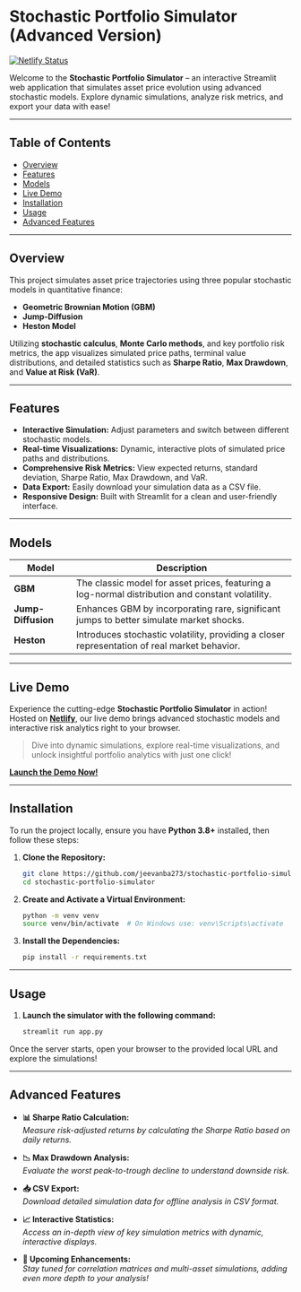 # Stochastic Portfolio Simulator (Advanced Version)

[![Netlify Status](https://api.netlify.com/api/v1/badges/your-badge-id/deploy-status)](https://app.netlify.com/sites/your-site/deploys)

Welcome to the **Stochastic Portfolio Simulator** – an interactive Streamlit web application that simulates asset price evolution using advanced stochastic models. Explore dynamic simulations, analyze risk metrics, and export your data with ease!

---

## Table of Contents

- [Overview](#overview)
- [Features](#features)
- [Models](#models)
- [Live Demo](#live-demo)
- [Installation](#installation)
- [Usage](#usage)
- [Advanced Features](#advanced-features)


---

## Overview

This project simulates asset price trajectories using three popular stochastic models in quantitative finance:

- **Geometric Brownian Motion (GBM)**
- **Jump-Diffusion**
- **Heston Model**

Utilizing **stochastic calculus**, **Monte Carlo methods**, and key portfolio risk metrics, the app visualizes simulated price paths, terminal value distributions, and detailed statistics such as **Sharpe Ratio**, **Max Drawdown**, and **Value at Risk (VaR)**.

---

## Features

- **Interactive Simulation:** Adjust parameters and switch between different stochastic models.
- **Real-time Visualizations:** Dynamic, interactive plots of simulated price paths and distributions.
- **Comprehensive Risk Metrics:** View expected returns, standard deviation, Sharpe Ratio, Max Drawdown, and VaR.
- **Data Export:** Easily download your simulation data as a CSV file.
- **Responsive Design:** Built with Streamlit for a clean and user-friendly interface.

---

## Models

| **Model**       | **Description**                                                                                                                                          |
|-----------------|----------------------------------------------------------------------------------------------------------------------------------------------------------|
| **GBM**         | The classic model for asset prices, featuring a log-normal distribution and constant volatility.                                                       |
| **Jump-Diffusion**  | Enhances GBM by incorporating rare, significant jumps to better simulate market shocks.                                                                  |
| **Heston**      | Introduces stochastic volatility, providing a closer representation of real market behavior.                                                              |

---

## Live Demo

Experience the cutting-edge **Stochastic Portfolio Simulator** in action! Hosted on [**Netlify**](https://your-netlify-link.netlify.app), our live demo brings advanced stochastic models and interactive risk analytics right to your browser.

> Dive into dynamic simulations, explore real-time visualizations, and unlock insightful portfolio analytics with just one click!

[**Launch the Demo Now!**](https://your-netlify-link.netlify.app)


---

## Installation

To run the project locally, ensure you have **Python 3.8+** installed, then follow these steps:

1. **Clone the Repository:**
   ```bash
   git clone https://github.com/jeevanba273/stochastic-portfolio-simulator.git
   cd stochastic-portfolio-simulator

2. **Create and Activate a Virtual Environment:**
    ```bash
    python -m venv venv 
    source venv/bin/activate  # On Windows use: venv\Scripts\activate

3. **Install the Dependencies:**
    ```bash
    pip install -r requirements.txt

---

## Usage

1. **Launch the simulator with the following command:**
    ```bash
    streamlit run app.py

Once the server starts, open your browser to the provided local URL and explore the simulations!

---

## Advanced Features

- **📊 Sharpe Ratio Calculation:**  
  *Measure risk-adjusted returns by calculating the Sharpe Ratio based on daily returns.*

- **📉 Max Drawdown Analysis:**  
  *Evaluate the worst peak-to-trough decline to understand downside risk.*

- **📥 CSV Export:**  
  *Download detailed simulation data for offline analysis in CSV format.*

- **📈 Interactive Statistics:**  
  *Access an in-depth view of key simulation metrics with dynamic, interactive displays.*

- **🚀 Upcoming Enhancements:**  
  *Stay tuned for correlation matrices and multi-asset simulations, adding even more depth to your analysis!*
